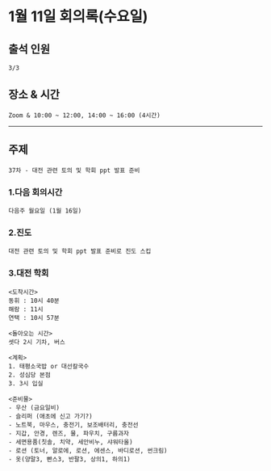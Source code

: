 # **1월 11일 회의록(수요일)**

## **출석 인원**
```
3/3
```

## **장소 & 시간**
```
Zoom & 10:00 ~ 12:00, 14:00 ~ 16:00 (4시간)
```
---
## **주제**
```
37차 - 대전 관련 토의 및 학회 ppt 발표 준비
```

### **1.다음 회의시간**
```
다음주 월요일 (1월 16일)
```
### **2.진도**
```
대전 관련 토의 및 학회 ppt 발표 준비로 진도 스킵
```
### **3.대전 학회**
```
<도착시간>
동휘 : 10시 40분
해람 : 11시
연택 : 10시 57분

<돌아오는 시간>
셋다 2시 기차, 버스

<계획>
1. 태평소국밥 or 대선칼국수
2. 성심당 본점
3. 3시 입실

<준비물>
- 우산 (금요일비)
- 슬리퍼 (애초에 신고 가기?)
- 노트북, 마우스, 충전기, 보조배터리, 충전선
- 지갑, 안경, 렌즈, 물, 파우치, 구름과자
- 세면용품(칫솔, 치약, 세안비누, 샤워타올)
- 로션 (토너, 알로에, 로션, 에센스, 바디로션, 썬크림)
- 옷(양말3, 빤스3, 반팔3, 상의1, 하의1)
```